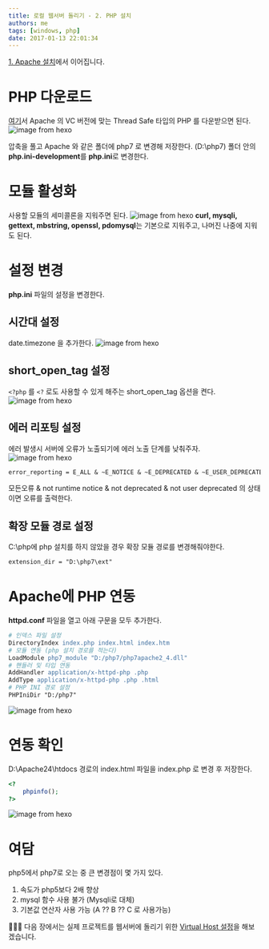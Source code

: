 ```yaml
---
title: 로컬 웹서버 돌리기 - 2. PHP 설치
authors: me
tags: [windows, php]
date: 2017-01-13 22:01:34
---
```


[1. Apache 설치](/2017/01/13/로컬-웹서버-돌리기-1-Apache-설치/)에서 이어집니다.

# PHP 다운로드

[여기](https://windows.php.net/download/)서 Apache 의 VC 버전에 맞는 Thread Safe 타입의 PHP 를 다운받으면 된다.
![image from hexo](https://i.imgur.com/4BY9Y7E.jpg)

압축을 풀고 Apache 와 같은 폴더에 php7 로 변경해 저장한다. (D:\php7)
폴더 안의 **php.ini-development**를 **php.ini**로 변경한다.

# 모듈 활성화

사용할 모듈의 세미콜론을 지워주면 된다.
![image from hexo](https://i.imgur.com/lOKahxa.jpg)
**curl, mysqli, gettext, mbstring, openssl, pdomysql**는 기본으로 지워주고, 나머진 나중에 지워도 된다.

# 설정 변경

**php.ini** 파일의 설정을 변경한다.

## 시간대 설정

date.timezone 을 추가한다.
![image from hexo](https://i.imgur.com/Q4uTX7J.jpg)

## short_open_tag 설정

`<?php` 를 `<?` 로도 사용할 수 있게 해주는 short_open_tag 옵션을 켠다.
![image from hexo](https://i.imgur.com/P1zVPs6.jpg)

## 에러 리포팅 설정

에러 발생시 서버에 오류가 노출되기에 에러 노출 단계를 낮춰주자.
![image from hexo](https://i.imgur.com/BYKY6gP.jpg)

```apache
error_reporting = E_ALL & ~E_NOTICE & ~E_DEPRECATED & ~E_USER_DEPRECATED
```

모든오류 & not runtime notice & not deprecated & not user deprecated 의 상태이면 오류를 출력한다.

## 확장 모듈 경로 설정

C:\\php에 php 설치를 하지 않았을 경우 확장 모듈 경로를 변경해줘야한다.

```apache
extension_dir = "D:\php7\ext"
```

# Apache에 PHP 연동

**httpd.conf** 파일을 열고 아래 구문을 모두 추가한다.

```apache
# 인덱스 파일 설정
DirectoryIndex index.php index.html index.htm
# 모듈 연동 (php 설치 경로를 적는다)
LoadModule php7_module "D:/php7/php7apache2_4.dll"
# 핸들러 및 타입 연동
AddHandler application/x-httpd-php .php
AddType application/x-httpd-php .php .html
# PHP INI 경로 설정
PHPIniDir "D:/php7"
```

![image from hexo](https://i.imgur.com/Fbq28aU.jpg)

# 연동 확인

D:\Apache24\htdocs 경로의 index.html 파일을 index.php 로 변경 후 저장한다.

```php index.php
<?
    phpinfo();
?>

```

![image from hexo](https://i.imgur.com/bydLSlO.jpg)

# 여담

php5에서 php7로 오는 중 큰 변경점이 몇 가지 있다.

1. 속도가 php5보다 2배 향상
2. mysql 함수 사용 불가 (Mysqli로 대체)
3. 기본값 연산자 사용 가능 (A ?? B ?? C 로 사용가능)

👏👏👏 다음 장에서는 실제 프로젝트를 웹서버에 돌리기 위한 [Virtual Host 설정](/2017/01/13/로컬-웹서버-돌리기-3-Virtual-Host-설정/)을 해보겠습니다.

```

```
